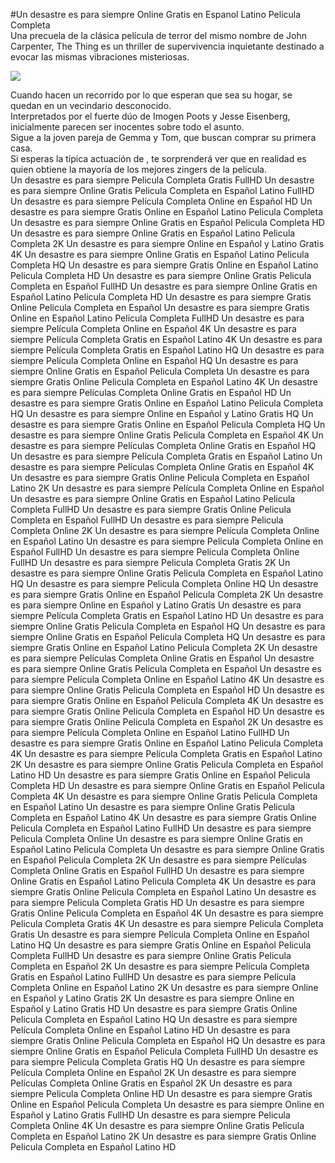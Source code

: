 #Un desastre es para siempre Online Gratis en Espanol Latino Pelicula Completa  
Una precuela de la clásica película de terror del mismo nombre de John Carpenter, The Thing es un thriller de supervivencia inquietante destinado a evocar las mismas vibraciones misteriosas.  
  
[![](https://i.imgur.com/qSNzIqt.png)](https://movie.rssnews.media/buByBke.php)  
  
Cuando hacen un recorrido por lo que esperan que sea su hogar, se quedan en un vecindario desconocido.  
Interpretados por el fuerte dúo de Imogen Poots y Jesse Eisenberg, inicialmente parecen ser inocentes sobre todo el asunto.  
Sigue a la joven pareja de Gemma y Tom, que buscan comprar su primera casa.  
Si esperas la típica actuación de , te sorprenderá ver que en realidad es  quien obtiene la mayoría de los mejores zingers de la película.  
Un desastre es para siempre Pelicula Completa Gratis FullHD
Un desastre es para siempre Online Gratis Pelicula Completa en Español Latino FullHD
Un desastre es para siempre Película Completa Online en Español HD
Un desastre es para siempre Gratis Online en Español Latino Pelicula Completa
Un desastre es para siempre Online Gratis en Español Pelicula Completa HD
Un desastre es para siempre Online Gratis en Español Latino Pelicula Completa 2K
Un desastre es para siempre Online en Español y Latino Gratis 4K
Un desastre es para siempre Online Gratis en Español Latino Pelicula Completa HQ
Un desastre es para siempre Gratis Online en Español Latino Pelicula Completa HD
Un desastre es para siempre Online Gratis Pelicula Completa en Español FullHD
Un desastre es para siempre Online Gratis en Español Latino Pelicula Completa HD
Un desastre es para siempre Gratis Online Pelicula Completa en Español
Un desastre es para siempre Gratis Online en Español Latino Pelicula Completa FullHD
Un desastre es para siempre Película Completa Online en Español 4K
Un desastre es para siempre Película Completa Gratis en Español Latino 4K
Un desastre es para siempre Película Completa Gratis en Español Latino HQ
Un desastre es para siempre Película Completa Online en Español HQ
Un desastre es para siempre Online Gratis en Español Pelicula Completa
Un desastre es para siempre Gratis Online Pelicula Completa en Español Latino 4K
Un desastre es para siempre Películas Completa Online Gratis en Español HD
Un desastre es para siempre Gratis Online en Español Latino Pelicula Completa HQ
Un desastre es para siempre Online en Español y Latino Gratis HQ
Un desastre es para siempre Gratis Online en Español Pelicula Completa HQ
Un desastre es para siempre Online Gratis Pelicula Completa en Español 4K
Un desastre es para siempre Películas Completa Online Gratis en Español HQ
Un desastre es para siempre Película Completa Gratis en Español Latino
Un desastre es para siempre Películas Completa Online Gratis en Español 4K
Un desastre es para siempre Gratis Online Pelicula Completa en Español Latino 2K
Un desastre es para siempre Película Completa Online en Español
Un desastre es para siempre Online Gratis en Español Latino Pelicula Completa FullHD
Un desastre es para siempre Gratis Online Pelicula Completa en Español FullHD
Un desastre es para siempre Pelicula Completa Online 2K
Un desastre es para siempre Película Completa Online en Español Latino
Un desastre es para siempre Película Completa Online en Español FullHD
Un desastre es para siempre Pelicula Completa Online FullHD
Un desastre es para siempre Pelicula Completa Gratis 2K
Un desastre es para siempre Online Gratis Pelicula Completa en Español Latino HQ
Un desastre es para siempre Pelicula Completa Online HQ
Un desastre es para siempre Gratis Online en Español Pelicula Completa 2K
Un desastre es para siempre Online en Español y Latino Gratis
Un desastre es para siempre Película Completa Gratis en Español Latino HD
Un desastre es para siempre Online Gratis Pelicula Completa en Español HQ
Un desastre es para siempre Online Gratis en Español Pelicula Completa HQ
Un desastre es para siempre Gratis Online en Español Latino Pelicula Completa 2K
Un desastre es para siempre Películas Completa Online Gratis en Español
Un desastre es para siempre Online Gratis Pelicula Completa en Español
Un desastre es para siempre Película Completa Online en Español Latino 4K
Un desastre es para siempre Online Gratis Pelicula Completa en Español HD
Un desastre es para siempre Gratis Online en Español Pelicula Completa 4K
Un desastre es para siempre Gratis Online Pelicula Completa en Español HD
Un desastre es para siempre Gratis Online Pelicula Completa en Español 2K
Un desastre es para siempre Película Completa Online en Español Latino FullHD
Un desastre es para siempre Gratis Online en Español Latino Pelicula Completa 4K
Un desastre es para siempre Película Completa Gratis en Español Latino 2K
Un desastre es para siempre Online Gratis Pelicula Completa en Español Latino HD
Un desastre es para siempre Gratis Online en Español Pelicula Completa HD
Un desastre es para siempre Online Gratis en Español Pelicula Completa 4K
Un desastre es para siempre Online Gratis Pelicula Completa en Español Latino
Un desastre es para siempre Online Gratis Pelicula Completa en Español Latino 4K
Un desastre es para siempre Gratis Online Pelicula Completa en Español Latino FullHD
Un desastre es para siempre Pelicula Completa Online
Un desastre es para siempre Online Gratis en Español Latino Pelicula Completa
Un desastre es para siempre Online Gratis en Español Pelicula Completa 2K
Un desastre es para siempre Películas Completa Online Gratis en Español FullHD
Un desastre es para siempre Online Gratis en Español Latino Pelicula Completa 4K
Un desastre es para siempre Gratis Online Pelicula Completa en Español Latino
Un desastre es para siempre Pelicula Completa Gratis HD
Un desastre es para siempre Gratis Online Pelicula Completa en Español 4K
Un desastre es para siempre Pelicula Completa Gratis 4K
Un desastre es para siempre Pelicula Completa Gratis
Un desastre es para siempre Película Completa Online en Español Latino HQ
Un desastre es para siempre Gratis Online en Español Pelicula Completa FullHD
Un desastre es para siempre Online Gratis Pelicula Completa en Español 2K
Un desastre es para siempre Película Completa Gratis en Español Latino FullHD
Un desastre es para siempre Película Completa Online en Español Latino 2K
Un desastre es para siempre Online en Español y Latino Gratis 2K
Un desastre es para siempre Online en Español y Latino Gratis HD
Un desastre es para siempre Gratis Online Pelicula Completa en Español Latino HQ
Un desastre es para siempre Película Completa Online en Español Latino HD
Un desastre es para siempre Gratis Online Pelicula Completa en Español HQ
Un desastre es para siempre Online Gratis en Español Pelicula Completa FullHD
Un desastre es para siempre Pelicula Completa Gratis HQ
Un desastre es para siempre Película Completa Online en Español 2K
Un desastre es para siempre Películas Completa Online Gratis en Español 2K
Un desastre es para siempre Pelicula Completa Online HD
Un desastre es para siempre Gratis Online en Español Pelicula Completa
Un desastre es para siempre Online en Español y Latino Gratis FullHD
Un desastre es para siempre Pelicula Completa Online 4K
Un desastre es para siempre Online Gratis Pelicula Completa en Español Latino 2K
Un desastre es para siempre Gratis Online Pelicula Completa en Español Latino HD